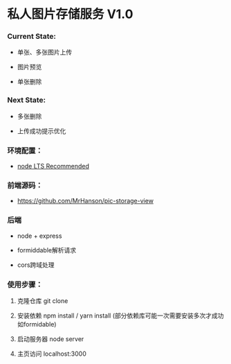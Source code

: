 # 私人图片存储服务 V1.0

### Current State:

* 单张、多张图片上传

* 图片预览

* 单张删除

### Next State:

* 多张删除

* 上传成功提示优化

### 环境配置：

* [node LTS Recommended](https://nodejs.org/en/download/)

### 前端源码：

* https://github.com/MrHanson/pic-storage-view

### 后端

* node + express

* formiddable解析请求

* cors跨域处理

### 使用步骤：

1. 克隆仓库 git clone

2. 安装依赖 npm install / yarn install (部分依赖库可能一次需要安装多次才成功如formidable)

3. 启动服务器 node server

4. 主页访问 localhost:3000